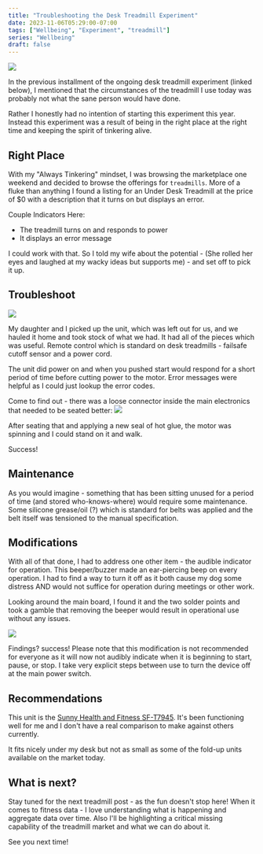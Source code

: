 ```yaml
---
title: "Troubleshooting the Desk Treadmill Experiment"
date: 2023-11-06T05:29:00-07:00
tags: ["Wellbeing", "Experiment", "treadmill"]
series: "Wellbeing"
draft: false
---
```


![](/images/underdesk.jpg)

In the previous installment of the ongoing desk treadmill experiment (linked below), I mentioned that the circumstances of the treadmill I use today was probably not what the sane person would have done.

Rather I honestly had no intention of starting this experiment this year. Instead this experiment was a result of being in the right place at the right time and keeping the spirit of tinkering alive.

## Right Place

With my "Always Tinkering" mindset, I was browsing the marketplace one weekend and decided to browse the offerings for `treadmills`. More of a fluke than anything I found a listing for an Under Desk Treadmill at the price of $0 with a description that it turns on but displays an error.

Couple Indicators Here:
- The treadmill turns on and responds to power
- It displays an error message

I could work with that. So I told my wife about the potential - (She rolled her eyes and laughed at my wacky ideas but supports me) - and set off to pick it up.

## Troubleshoot

![](/images/truck-bed-treadmill.jpg)

My daughter and I picked up the unit, which was left out for us, and we hauled it home and took stock of what we had. It had all of the pieces which was useful. Remote control which is standard on desk treadmills - failsafe cutoff sensor and a power cord.

The unit did power on and when you pushed start would respond for a short period of time before cutting power to the motor. Error messages were helpful as I could just lookup the error codes.

Come to find out - there was a loose connector inside the main electronics that needed to be seated better:
![](/images/treadmill-connector.jpg)

After seating that and applying a new seal of hot glue, the motor was spinning and I could stand on it and walk. 

Success!

## Maintenance

As you would imagine - something that has been sitting unused for a period of time (and stored who-knows-where) would require some maintenance. Some silicone grease/oil (?) which is standard for belts was applied and the belt itself was tensioned to the manual specification.

## Modifications

With all of that done, I had to address one other item - the audible indicator for operation. This beeper/buzzer made an ear-piercing beep on every operation. I had to find a way to turn it off as it both cause my dog some distress AND would not suffice for operation during meetings or other work.

Looking around the main board, I found it and the two solder points and took a gamble that removing the beeper would result in operational use without any issues.

![](/images/treadmill-beeper.jpg)

Findings? success! Please note that this modification is not recommended for everyone as it will now not audibly indicate when it is beginning to start, pause, or stop. I take very explicit steps between use to turn the device off at the main power switch.

## Recommendations

This unit is the [Sunny Health and Fitness SF-T7945](https://sunnyhealthfitness.com/products/walkstation-slim-flat-treadmill-for-under-desk-and-home-sf-t7945). It's been functioning well for me and I don't have a real comparison to make against others currently. 

It fits nicely under my desk but not as small as some of the fold-up units available on the market today. 

## What is next?

Stay tuned for the next treadmill post - as the fun doesn't stop here! When it comes to fitness data - I love understanding what is happening and aggregate data over time. Also I'll be highlighting a critical missing capability of the treadmill market and what we can do about it.

See you next time!
